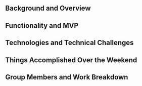 ## Background and Overview
## Functionality and MVP
## Technologies and Technical Challenges
## Things Accomplished Over the Weekend
## Group Members and Work Breakdown
